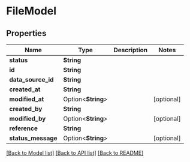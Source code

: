 # FileModel

## Properties

Name | Type | Description | Notes
------------ | ------------- | ------------- | -------------
**status** | **String** |  | 
**id** | **String** |  | 
**data_source_id** | **String** |  | 
**created_at** | **String** |  | 
**modified_at** | Option<**String**> |  | [optional]
**created_by** | **String** |  | 
**modified_by** | Option<**String**> |  | [optional]
**reference** | **String** |  | 
**status_message** | Option<**String**> |  | [optional]

[[Back to Model list]](../README.md#documentation-for-models) [[Back to API list]](../README.md#documentation-for-api-endpoints) [[Back to README]](../README.md)


